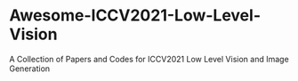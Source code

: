 # Awesome-ICCV2021-Low-Level-Vision
A Collection of Papers and Codes for ICCV2021 Low Level Vision and Image Generation
